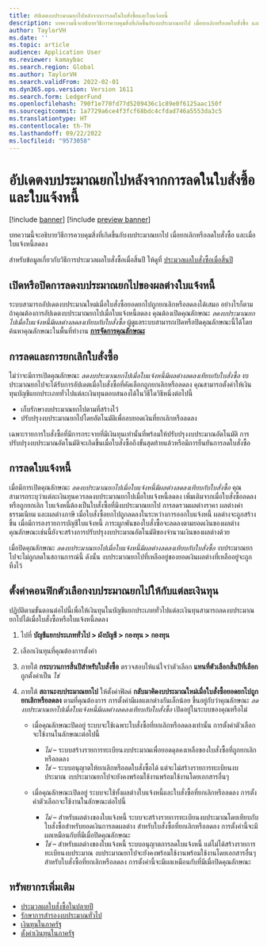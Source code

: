 ```yaml
---
title: อัปเดตงบประมาณยกไปหลังจากการลดในใบสั่งซื้อและใบแจ้งหนี้
description: บทความนี้จะอธิบายวิธีการควบคุมสิ่งที่เกิดขึ้นกับงบประมาณยกไป เมื่อยกเลิกหรือลดใบสั่งซื้อ และเมื่อใบแจ้งหนี้ลดลง
author: TaylorVH
ms.date: ''
ms.topic: article
audience: Application User
ms.reviewer: kamaybac
ms.search.region: Global
ms.author: TaylorVH
ms.search.validFrom: 2022-02-01
ms.dyn365.ops.version: Version 1611
ms.search.form: LedgerFund
ms.openlocfilehash: 790f1e770fd77d5209436c1c89e0f6125aac150f
ms.sourcegitcommit: 1a7729a6ce4f3fcf68bdc4cfdad746a5553da3c5
ms.translationtype: HT
ms.contentlocale: th-TH
ms.lasthandoff: 09/22/2022
ms.locfileid: "9573058"
---
```

# <a name="update-the-carry-forward-budget-after-reductions-in-purchase-orders-and-invoices"></a>อัปเดตงบประมาณยกไปหลังจากการลดในใบสั่งซื้อและใบแจ้งหนี้

[!include [banner](../includes/banner.md)]
[!include [preview banner](../includes/preview-banner.md)]

บทความนี้จะอธิบายวิธีการควบคุมสิ่งที่เกิดขึ้นกับงบประมาณยกไป เมื่อยกเลิกหรือลดใบสั่งซื้อ และเมื่อใบแจ้งหนี้ลดลง

สำหรับข้อมูลเกี่ยวกับวิธีการประมวลผลใบสั่งซื้อเมื่อสิ้นปี ให้ดูที่ [ประมวลผลใบสั่งซื้อเมื่อสิ้นปี](/dynamicsax-2012/appuser-itpro/process-purchase-orders-at-year-end)

## <a name="turn-carry-forward-budget-reductions-for-invoice-variances-on-or-off"></a>เปิดหรือปิดการลดงบประมาณยกไปของผลต่างใบแจ้งหนี้

ระบบสามารถอัปเดตงบประมาณใหม่เมื่อใบสั่งซื้อยอดยกไปถูกยกเลิกหรือลดลงได้เสมอ อย่างไรก็ตาม ถ้าคุณต้องการอัปเดตงบประมาณยกไปเมื่อใบแจ้งหนี้ลดลง คุณต้องเปิดคุณลักษณะ *ลดงบประมาณยกไปเมื่อใบแจ้งหนี้มีผลต่างลดลงเทียบกับใบสั่งซื้อ* ผู้ดูแลระบบสามารถเปิดหรือปิดคุณลักษณะนี้ได้โดยค้นหาคุณลักษณะในพื้นที่ทำงาน **[การจัดการคุณลักษณะ](../../fin-ops-core/fin-ops/get-started/feature-management/feature-management-overview.md)**

## <a name="purchase-order-reductions-and-cancellations"></a>การลดและการยกเลิกใบสั่งซื้อ

ไม่ว่าจะมีการเปิดคุณลักษณะ *ลดงบประมาณยกไปเมื่อใบแจ้งหนี้มีผลต่างลดลงเทียบกับใบสั่งซื้อ* งบประมาณยกไปจะได้รับการอัปเดตเมื่อใบสั่งซื้อที่คัดเลือกถูกยกเลิกหรือลดลง คุณสามารถตั้งค่าให้เงินทุนบัญชีแยกประเภททั่วไปแต่ละเงินทุนตอบสนองได้ในวิธีใดวิธีหนึ่งต่อไปนี้

- เก็บรักษางบประมาณยกไปตามที่สร้างไว้
- ปรับปรุงงบประมาณยกไปโดยอัตโนมัติเพื่อลบยอดเงินที่ยกเลิกหรือลดลง

เฉพาะรายการใบสั่งซื้อที่มีการกระจายที่มีเงินทุนเท่านั้นที่พร้อมให้ปรับปรุงงบประมาณอัตโนมัติ การปรับปรุงงบประมาณอัตโนมัติจะเกิดขึ้นเมื่อใบสั่งซื้อถึงขั้นสุดท้ายแล้วหรือมีการยืนยันการลดใบสั่งซื้อ

## <a name="invoice-reductions"></a>การลดใบแจ้งหนี้

เมื่อมีการเปิดคุณลักษณะ *ลดงบประมาณยกไปเมื่อใบแจ้งหนี้มีผลต่างลดลงเทียบกับใบสั่งซื้อ* คุณสามารถระบุว่าแต่ละเงินทุนควรลดงบประมาณยกไปเมื่อใบแจ้งหนี้ลดลง เพิ่มเติมจากเมื่อใบสั่งซื้อลดลงหรือถูกยกเลิก ใบแจ้งหนี้ต้องเป็นใบสั่งซื้อที่มีงบประมาณยกไป การลดรวมผลต่างราคา ผลต่างค่าธรรมเนียม และผลต่างภาษี เมื่อใบสั่งซื้อยกไปถูกลดลงในระหว่างการออกใบแจ้งหนี้ ผลต่างจะถูกสร้างขึ้น เมื่อมีการลงรายการบัญชีใบแจ้งหนี้ ภาระผูกพันของใบสั่งซื้อจะลดลงตามยอดเงินของผลต่าง คุณลักษณะเช่นนี้ยังจะสร้างการปรับปรุงงบประมาณอัตโนมัติของจํานวนเงินของผลต่างด้วย

เมื่อปิดคุณลักษณะ *ลดงบประมาณยกไปเมื่อใบแจ้งหนี้มีผลต่างลดลงเทียบกับใบสั่งซื้อ* งบประมาณยกไปจะไม่ถูกลดในสถานการณ์นี้ ดังนั้น งบประมาณยกไปที่เหลืออยู่ของยอดเงินผลต่างที่เหลืออยู่จะถูกทิ้งไว้

## <a name="configure-the-carry-forward-budget-options-for-each-fund"></a>ตั้งค่าคอนฟิกตัวเลือกงบประมาณยกไปให้กับแต่ละเงินทุน

ปฏิบัติตามขั้นตอนต่อไปนี้เพื่อให้เงินทุนในบัญชีแยกประเภททั่วไปแต่ละเงินทุนสามารถลดงบประมาณยกไปได้เมื่อใบสั่งซื้อหรือใบแจ้งหนี้ลดลง

1. ไปที่ **บัญชีแยกประเภททั่วไป \> ผังบัญชี \> กองทุน \> กองทุน**
1. เลือกเงินทุนที่คุณต้องการตั้งค่า
1. ภายใต้ **กระบวนการสิ้นปีสำหรับใบสั่งซื้อ** ตรวจสอบให้แน่ใจว่าตัวเลือก **แทนที่ตัวเลือกสิ้นปีที่เลือก** ถูกตั้งค่าเป็น *ใช่*
1. ภายใต้ **สถานะงบประมาณยกไป** ให้ตั้งค่าฟิลด์ **กลับมาคิดงบประมาณใหม่เมื่อใบสั่งซื้อยอดยกไปถูกยกเลิกหรือลดลง** ตามที่คุณต้องการ การตั้งค่ามีผลแตกต่างกันเล็กน้อย ขึ้นอยู่กับว่าคุณลักษณะ *ลดงบประมาณยกไปเมื่อใบแจ้งหนี้มีผลต่างลดลงเทียบกับใบสั่งซื้อ* เปิดอยู่ในระบบของคุณหรือไม่

    - เมื่อคุณลักษณะปิดอยู่ ระบบจะใช้เฉพาะใบสั่งซื้อที่ยกเลิกหรือลดลงเท่านั้น การตั้งค่าตัวเลือกจะใช้งานในลักษณะต่อไปนี้

        - *ไม่* – ระบบสร้างรายการทะเบียนงบประมาณเพื่อยอดดุลคงเหลือของใบสั่งซื้อที่ถูกยกเลิกหรือลดลง
        - *ใช่* – ระบบอนุญาตให้ยกเลิกหรือลดใบสั่งซื้อได้ แต่จะไม่สร้างรายการทะเบียนงบประมาณ งบประมาณยกไปจะยังคงพร้อมใช้งานพร้อมใช้งานโดยเอกสารอื่นๆ

    - เมื่อคุณลักษณะเปิดอยู่ ระบบจะใช้ทั้งผลต่างใบแจ้งหนี้และใบสั่งซื้อที่ยกเลิกหรือลดลง การตั้งค่าตัวเลือกจะใช้งานในลักษณะต่อไปนี้

        - *ไม่* – สำหรับผลต่างของใบแจ้งหนี้ ระบบจะสร้างรายการทะเบียนงบประมาณโดยเทียบกับใบสั่งซื้อสำหรับยอดเงินการลดผลต่าง สำหรับใบสั่งซื้อที่ยกเลิกหรือลดลง การตั้งค่านี้จะมีผลเหมือนกับที่มีเมื่อปิดคุณลักษณะ
        - *ใช่* – สำหรับผลต่างของใบแจ้งหนี้ ระบบอนุญาตการลดใบแจ้งหนี้ แต่ไม่ได้สร้างรายการทะเบียนงบประมาณ งบประมาณยกไปจะยังคงพร้อมใช้งานพร้อมใช้งานโดยเอกสารอื่นๆ สำหรับใบสั่งซื้อที่ยกเลิกหรือลดลง การตั้งค่านี้จะมีผลเหมือนกับที่มีเมื่อปิดคุณลักษณะ

## <a name="additional-resources"></a>ทรัพยากรเพิ่มเติม

- [ประมวลผลใบสั่งซื้อในปลายปี](/dynamicsax-2012/appuser-itpro/process-purchase-orders-at-year-end)
- [รักษาการสำรองงบประมาณทั่วไป](general-budget-reservation-tasks.md)
- [เงินทุนในภาครัฐ](funds-public-sector.md)
- [ตั้งค่าเงินทุนในภาครัฐ](tasks/set-up-fund-public-sector.md)

